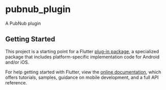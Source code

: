 # pubnub_plugin

A PubNub plugin

## Getting Started

This project is a starting point for a Flutter
[plug-in package](https://flutter.io/developing-packages/),
a specialized package that includes platform-specific implementation code for
Android and/or iOS.

For help getting started with Flutter, view the 
[online documentation](https://flutter.io/docs), which offers tutorials, 
samples, guidance on mobile development, and a full API reference.
